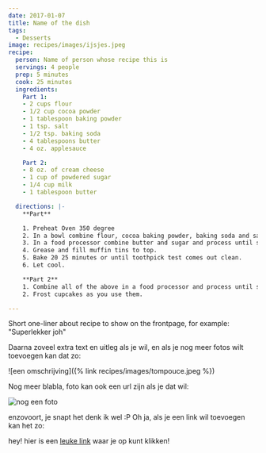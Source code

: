 ```yaml
---
date: 2017-01-07
title: Name of the dish
tags:
  - Desserts
image: recipes/images/ijsjes.jpeg
recipe:
  person: Name of person whose recipe this is
  servings: 4 people
  prep: 5 minutes
  cook: 25 minutes
  ingredients:
    Part 1:
    - 2 cups flour
    - 1/2 cup cocoa powder
    - 1 tablespoon baking powder
    - 1 tsp. salt
    - 1/2 tsp. baking soda
    - 4 tablespoons butter
    - 4 oz. applesauce

    Part 2:
    - 8 oz. of cream cheese
    - 1 cup of powdered sugar
    - 1/4 cup milk
    - 1 tablespoon butter

  directions: |-
    **Part**

    1. Preheat Oven 350 degree
    2. In a bowl combine flour, cocoa baking powder, baking soda and salt.
    3. In a food processor combine butter and sugar and process until smooth. Add the eggs, 4 oz. of chocolate pieces and vanilla. Add half of the flour mixture and ½ of the milk. Process and add the other half of the flour and the remainder of the milk. Slowly, add the hot water.
    4. Grease and fill muffin tins to top.
    5. Bake 20 25 minutes or until toothpick test comes out clean.
    6. Let cool.

    **Part 2**
    1. Combine all of the above in a food processor and process until smooth. Refrigerate.
    2. Frost cupcakes as you use them.

---
```

Short one-liner about recipe to show on the frontpage, for example: "Superlekker joh"

Daarna zoveel extra text en uitleg als je wil, en als je nog meer fotos wilt toevoegen kan dat zo:

![een omschrijving]({% link recipes/images/tompouce.jpeg %})

Nog meer blabla, foto kan ook een url zijn als je dat wil:

![nog een foto](https://i1.wp.com/imgs.xkcd.com/comics/delicious.png)

enzovoort, je snapt het denk ik wel :P Oh ja, als je een link wil toevoegen kan het zo:

hey! hier is een [leuke link](https://www.onceuponachef.com/) waar je op kunt klikken!
